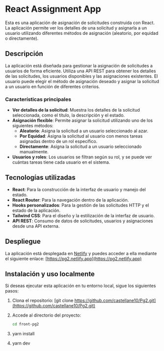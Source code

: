 # React Assignment App

Esta es una aplicación de asignación de solicitudes construida con React. La aplicación permite ver los detalles de una solicitud y asignarla a un usuario utilizando diferentes métodos de asignación (aleatorio, por equidad o directamente).

## Descripción

La aplicación está diseñada para gestionar la asignación de solicitudes a usuarios de forma eficiente. Utiliza una API REST para obtener los detalles de las solicitudes, los usuarios disponibles y las asignaciones existentes. El usuario puede elegir el método de asignación deseado y asignar la solicitud a un usuario en función de diferentes criterios.

### Características principales

- **Ver detalles de la solicitud**: Muestra los detalles de la solicitud seleccionada, como el título, la descripción y el estado.
- **Asignación flexible**: Permite asignar la solicitud utilizando uno de los siguientes métodos:
  - **Aleatorio**: Asigna la solicitud a un usuario seleccionado al azar.
  - **Por Equidad**: Asigna la solicitud al usuario con menos tareas asignadas dentro de un rol específico.
  - **Directamente**: Asigna la solicitud a un usuario seleccionado manualmente.
- **Usuarios y roles**: Los usuarios se filtran según su rol, y se puede ver cuántas tareas tiene cada usuario en el sistema.

## Tecnologías utilizadas

- **React**: Para la construcción de la interfaz de usuario y manejo del estado.
- **React Router**: Para la navegación dentro de la aplicación.
- **Hooks personalizados**: Para la gestión de las solicitudes HTTP y el estado de la aplicación.
- **Tailwind CSS**: Para el diseño y la estilización de la interfaz de usuario.
- **API REST**: Consumo de datos de solicitudes, usuarios y asignaciones desde una API externa.

## Despliegue

La aplicación está desplegada en [Netlify](https://www.netlify.com/) y puedes acceder a ella mediante el siguiente enlace:
[https://pg2.netlify.app](https://pg2.netlify.app)


## Instalación y uso localmente

Si deseas ejecutar esta aplicación en tu entorno local, sigue los siguientes pasos:

1. Clona el repositorio:
   [git clone https://github.com/castellane10/Pg2.git](https://github.com/castellane10/Pg2.git)

2. Accede al directorio del proyecto:
   ```bash
   cd front-pg2

3. yarn install

4. yarn dev




